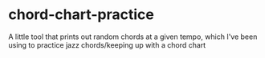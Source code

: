 # chord-chart-practice
 A little tool that prints out random chords at a given tempo, which I've been using to practice jazz chords/keeping up with a chord chart
